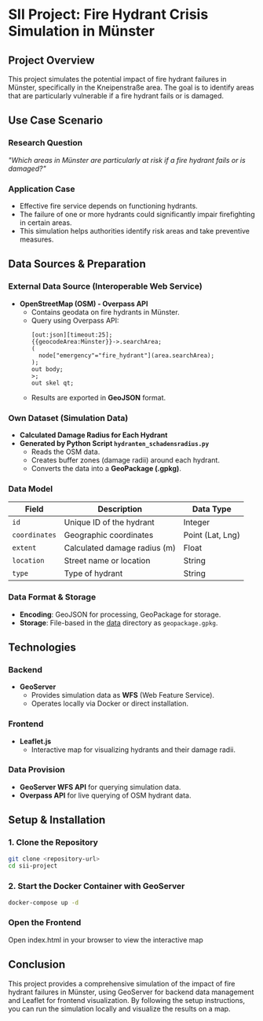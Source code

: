 # SII Project: Fire Hydrant Crisis Simulation in Münster

## Project Overview
This project simulates the potential impact of fire hydrant failures in Münster, specifically in the Kneipenstraße area. The goal is to identify areas that are particularly vulnerable if a fire hydrant fails or is damaged.

## Use Case Scenario
### Research Question
*"Which areas in Münster are particularly at risk if a fire hydrant fails or is damaged?"*

### Application Case
- Effective fire service depends on functioning hydrants.
- The failure of one or more hydrants could significantly impair firefighting in certain areas.
- This simulation helps authorities identify risk areas and take preventive measures.

## Data Sources & Preparation
### External Data Source (Interoperable Web Service)
- **OpenStreetMap (OSM) - Overpass API**
  - Contains geodata on fire hydrants in Münster.
  - Query using Overpass API:
    ```overpassql
    [out:json][timeout:25];
    {{geocodeArea:Münster}}->.searchArea;
    (
      node["emergency"="fire_hydrant"](area.searchArea);
    );
    out body;
    >;
    out skel qt;
    ```
  - Results are exported in **GeoJSON** format.

### Own Dataset (Simulation Data)
- **Calculated Damage Radius for Each Hydrant**
- **Generated by Python Script `hydranten_schadensradius.py`**
  - Reads the OSM data.
  - Creates buffer zones (damage radii) around each hydrant.
  - Converts the data into a **GeoPackage (.gpkg)**.

### Data Model
| **Field**       | **Description**                     | **Data Type**  |
|-----------------|-------------------------------------|----------------|
| `id`            | Unique ID of the hydrant            | Integer        |
| `coordinates`   | Geographic coordinates              | Point (Lat, Lng) |
| `extent`        | Calculated damage radius (m)        | Float          |
| `location`      | Street name or location             | String         |
| `type`          | Type of hydrant                     | String         |

### Data Format & Storage
- **Encoding**: GeoJSON for processing, GeoPackage for storage.
- **Storage**: File-based in the [data](http://_vscodecontentref_/0) directory as `geopackage.gpkg`.

## Technologies
### Backend
- **GeoServer**
  - Provides simulation data as **WFS** (Web Feature Service).
  - Operates locally via Docker or direct installation.

### Frontend
- **Leaflet.js**
  - Interactive map for visualizing hydrants and their damage radii.

### Data Provision
- **GeoServer WFS API** for querying simulation data.
- **Overpass API** for live querying of OSM hydrant data.

## Setup & Installation
### 1. Clone the Repository
```sh
git clone <repository-url>
cd sii-project
```

### 2. Start the Docker Container with GeoServer
```sh
docker-compose up -d
```

###  Open the Frontend
Open index.html in your browser to view the interactive map
## Conclusion
This project provides a comprehensive simulation of the impact of fire hydrant failures in Münster, using GeoServer for backend data management and Leaflet for frontend visualization. By following the setup instructions, you can run the simulation locally and visualize the results on a map.
